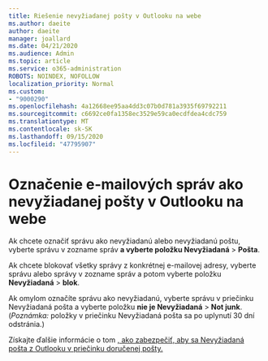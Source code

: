 ```yaml
---
title: Riešenie nevyžiadanej pošty v Outlooku na webe
ms.author: daeite
author: daeite
manager: joallard
ms.date: 04/21/2020
ms.audience: Admin
ms.topic: article
ms.service: o365-administration
ROBOTS: NOINDEX, NOFOLLOW
localization_priority: Normal
ms.custom:
- "9000290"
ms.openlocfilehash: 4a12668ee95aa4dd3c07b0d781a3935f69792211
ms.sourcegitcommit: c6692ce0fa1358ec3529e59ca0ecdfdea4cdc759
ms.translationtype: MT
ms.contentlocale: sk-SK
ms.lasthandoff: 09/15/2020
ms.locfileid: "47795907"
---
```

# <a name="mark-email-messages-as-junk-in-outlook-on-the-web"></a>Označenie e-mailových správ ako nevyžiadanej pošty v Outlooku na webe

Ak chcete označiť správu ako nevyžiadanú alebo nevyžiadanú poštu, vyberte správu v zozname správ **a vyberte položku Nevyžiadaná**  >  **Pošta**.

Ak chcete blokovať všetky správy z konkrétnej e-mailovej adresy, vyberte správu alebo správy v zozname správ a potom vyberte položku **Nevyžiadaná**  >  **blok**.

Ak omylom označíte správu ako nevyžiadanú, vyberte správu v priečinku Nevyžiadaná pošta a vyberte položku **nie je Nevyžiadaná**  >  **Not junk**. (*Poznámka:* položky v priečinku Nevyžiadaná pošta sa po uplynutí 30 dní odstránia.)

Získajte ďalšie informácie o tom [, ako zabezpečiť, aby sa Nevyžiadaná pošta z Outlooku v priečinku doručenej pošty.](https://support.office.com/article/db786e79-54e2-40cc-904f-d89d57b7f41d)